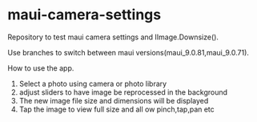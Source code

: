 # maui-camera-settings
Repository to test maui camera settings and IImage.Downsize().

Use branches to switch between maui versions(maui_9.0.81,maui_9.0.71).

How to use the app.
1) Select a photo using camera or photo library
2) adjust sliders to have image be reprocessed in the background
3) The new image file size and dimensions will be displayed
4) Tap the image to view full size and all ow pinch,tap,pan etc


